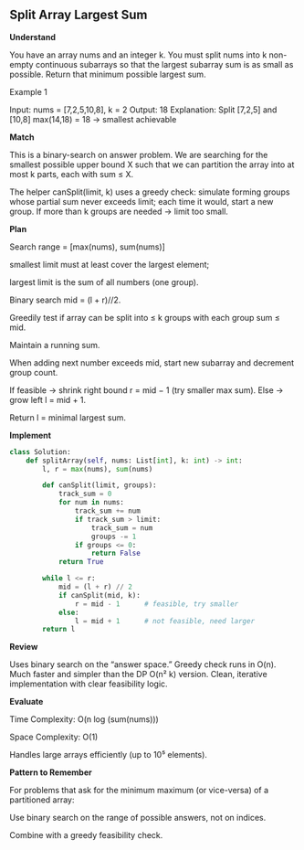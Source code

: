 ## Split Array Largest Sum

**Understand**

You have an array nums and an integer k.
You must split nums into k non-empty continuous subarrays so that the largest subarray sum is as small as possible.
Return that minimum possible largest sum.

Example 1

Input: nums = [7,2,5,10,8], k = 2
Output: 18
Explanation:
Split [7,2,5] and [10,8]
max(14,18) = 18 → smallest achievable

**Match**

This is a binary-search on answer problem.
We are searching for the smallest possible upper bound X such that we can partition the array into at most k parts, each with sum ≤ X.

The helper canSplit(limit, k) uses a greedy check:
simulate forming groups whose partial sum never exceeds limit;
each time it would, start a new group.
If more than k groups are needed → limit too small.

**Plan**

Search range = [max(nums), sum(nums)]

smallest limit must at least cover the largest element;

largest limit is the sum of all numbers (one group).

Binary search mid = (l + r)//2.

Greedily test if array can be split into ≤ k groups with each group sum ≤ mid.

Maintain a running sum.

When adding next number exceeds mid, start new subarray and decrement group count.

If feasible → shrink right bound r = mid − 1 (try smaller max sum).
Else → grow left l = mid + 1.

Return l = minimal largest sum.

**Implement**

```py
class Solution:
    def splitArray(self, nums: List[int], k: int) -> int:
        l, r = max(nums), sum(nums)

        def canSplit(limit, groups):
            track_sum = 0
            for num in nums:
                track_sum += num
                if track_sum > limit:
                    track_sum = num
                    groups -= 1
                if groups <= 0:
                    return False
            return True

        while l <= r:
            mid = (l + r) // 2
            if canSplit(mid, k):
                r = mid - 1      # feasible, try smaller
            else:
                l = mid + 1      # not feasible, need larger
        return l
```

**Review**

Uses binary search on the “answer space.”
Greedy check runs in O(n).
Much faster and simpler than the DP O(n² k) version.
Clean, iterative implementation with clear feasibility logic.

**Evaluate**

Time Complexity: O(n log (sum(nums)))

Space Complexity: O(1)

Handles large arrays efficiently (up to 10⁵ elements).

**Pattern to Remember**

For problems that ask for the minimum maximum (or vice-versa) of a partitioned array:

Use binary search on the range of possible answers, not on indices.

Combine with a greedy feasibility check.
